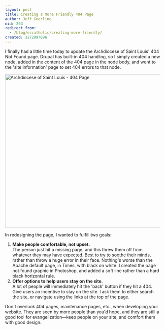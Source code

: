 ```yaml
---
layout: post
title: Creating a More Friendly 404 Page
author: Jeff Geerling
nid: 263
redirect_from:
  - /blog/oscatholic/creating-more-friendly/
created: 1272997096
---
```

<p>I finally had a little time today to update the Archdiocese of Saint Louis&#39; 404 Not Found page. Drupal has built-in 404 handling, so I simply created a new node, added in the content of the 404 page in the node body, and went to the &#39;site information&#39; page to set 404 errors to that node.</p>
<p class="rtecenter"><img alt="Archdiocese of Saint Louis - 404 Page" height="497" src="http://www.opensourcecatholic.com/sites/opensourcecatholic.com/files/user-uploads/oscatholic/404-page.png" title="" width="600" /></p>
<p>In redesigning the page, I wanted to fulfill two goals:</p>
<!--break-->
<ol>
<li><strong>Make people comfortable, not upset.</strong><br />
The person just hit a missing page, and this threw them off from whatever they may have expected. Best to try to soothe their minds, rather than throw a huge error in their face. Nothing&#39;s worse than the Apache default page, in Times, with black on white. I created the page not found graphic in Photoshop, and added a soft line rather than a hard black horizontal rule.</li>
<li><strong>Offer options to help users stay on the site.</strong><br />
A lot of people will immediately hit the &#39;back&#39; button if they hit a 404. Give users an incentive to stay on the site. I ask them to either search the site, or navigate using the links at the top of the page.</li>
</ol>
<p>Don&#39;t overlook 404 pages, maintenance pages, etc., when developing your website. They are seen by more people than you&#39;d hope, and they are still a good tool for evangelization&mdash;keep people on your site, and comfort them with good design.</p>
